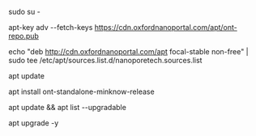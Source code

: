 sudo su -

apt-key adv --fetch-keys https://cdn.oxfordnanoportal.com/apt/ont-repo.pub

echo "deb http://cdn.oxfordnanoportal.com/apt focal-stable non-free" | sudo tee /etc/apt/sources.list.d/nanoporetech.sources.list

apt update

apt install ont-standalone-minknow-release


apt update && apt list --upgradable

apt upgrade -y
